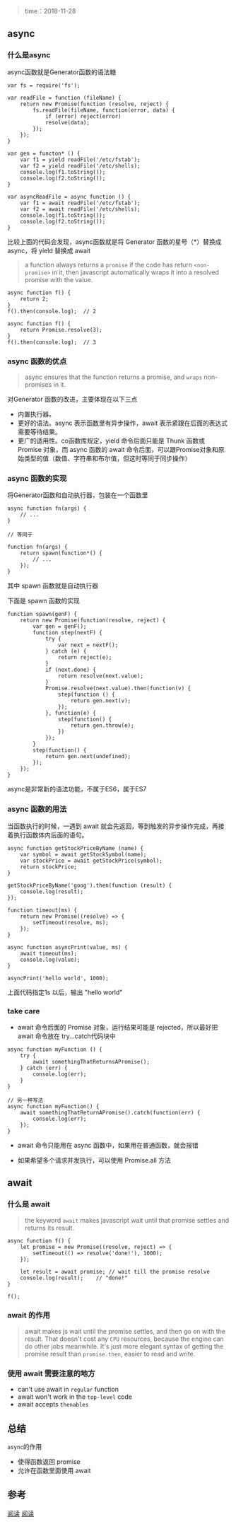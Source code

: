> time：2018-11-28

## async

### 什么是async

async函数就是Generator函数的语法糖

```
var fs = require('fs');

var readFile = function (fileName) {
    return new Promise(function (resolve, reject) {
        fs.readFile(fileName, function(error, data) {
            if (error) reject(error)
            resolve(data);
        });
    });
}
```

```
var gen = functon* () {
    var f1 = yield readFile('/etc/fstab');
    var f2 = yield readFile('/etc/shells);
    console.log(f1.toString());
    console.log(f2.toString());
}
```

```
var asyncReadFile = async function () {
    var f1 = await readFile('/etc/fstab');
    var f2 = await readFile('/etc/shells);
    console.log(f1.toString());
    console.log(f2.toString());
}
```

比较上面的代码会发现，async函数就是将 Generator 函数的星号（*）替换成 async，将 yield 替换成 await

> a function always returns a `promise`
> if the code has return `<non-promise>` in it, then javascript automatically wraps it into a resolved promise with the value.

```
async function f() {
    return 2;
}
f().then(console.log);  // 2
```

```
async function f() {
    return Promise.resolve(3);
}
f().then(console.log);  // 3
```

### async 函数的优点
> async ensures that the function returns a promise, and `wraps` non-promises in it. 

对Generator 函数的改进，主要体现在以下三点
- 内置执行器。
- 更好的语法。async 表示函数里有异步操作，await 表示紧跟在后面的表达式需要等待结果。
- 更广的适用性。co函数库规定，yield 命令后面只能是 Thunk 函数或 Promise 对象，而 async 函数的 await 命令后面，可以跟Promise对象和原始类型的值（数值、字符串和布尔值，但这时等同于同步操作）


### async 函数的实现
将Generator函数和自动执行器，包装在一个函数里

```
async function fn(args) {
    // ...
}

// 等同于

function fn(args) {
    return spawn(function*() {
        // ...
    });
}
```
其中 spawn 函数就是自动执行器

下面是 spawn 函数的实现

```
function spawn(genF) {
    return new Promise(function(resolve, reject) {
        var gen = genF();
        function step(nextF) {
            try {
                var next = nextF();
            } catch (e) {
                return reject(e);
            }
            if (next.done) {
                return resolve(next.value);
            }
            Promise.resolve(next.value).then(function(v) {
                step(function () {
                    return gen.next(v);
                });
            }, function(e) {
                step(function() {
                    return gen.throw(e);
                })
            });
        }
        step(function() {
            return gen.next(undefined);
        });
    });
}
```

async是非常新的语法功能，不属于ES6，属于ES7

### async 函数的用法
当函数执行的时候，一遇到 await 就会先返回，等到触发的异步操作完成，再接着执行函数体内后面的语句。

```
async function getStockPriceByName (name) {
    var symbol = await getStockSymbol(name);
    var stockPrice = await getStockPrice(symbol);
    return stockPrice;
}

getStockPriceByName('goog').then(function (result) {
    console.log(result);
});
```

```
function timeout(ms) {
    return new Promise((resolve) => {
        setTimeout(resolve, ms);
    });
}

async function asyncPrint(value, ms) {
    await timeout(ms);
    console.log(value);
}

asyncPrint('hello world', 1000);
```
上面代码指定1s 以后，输出 "hello world"

### take care
- await 命令后面的 Promise 对象，运行结果可能是 rejected，所以最好把 await 命令放在 try...catch代码块中

```
async function myFunction () {
    try {
        await somethingThatReturnsAPromise();
    } catch (err) {
        console.log(err);
    }
}

// 另一种写法
async function myFunction() {
    await somethingThatReturnAPromise().catch(function(err) {
        console.log(err);
    });
}
```

- await 命令只能用在 async 函数中，如果用在普通函数，就会报错

- 如果希望多个请求并发执行，可以使用 Promise.all 方法


## await
### 什么是 await
> the keyword `await` makes javascript wait until that promise settles and returns its result.

```
async function f() {
    let promise = new Promise((resolve, reject) => {
        setTimeout(() => resolve('done!'), 1000);
    });
    
    let result = await promise; // wait till the promise resolve
    console.log(result);    // "done!"
}

f();
```

### await 的作用
> await makes js wait until the promise settles, and then go on with the result. 
> That doesn't cost any `CPU` resources, because the engine can do other jobs meanwhile.
> It's just more elegant syntax of getting the promise result than `promise.then`, easier to read and write.

### 使用 await 需要注意的地方
- can't use await in `regular` function 
- await won't work in the `top-level` code
- await accepts `thenables`

## 总结
`async`的作用
- 使得函数返回 promise
- 允许在函数里面使用 await

## 参考
[阅读](http://www.ruanyifeng.com/blog/2015/05/async.html)
[阅读](https://javascript.info/async-await)